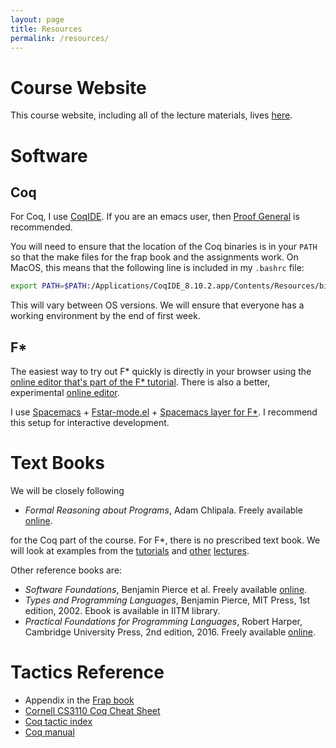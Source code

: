 ```yaml
---
layout: page
title: Resources
permalink: /resources/
---
```


# Course Website

This course website, including all of the lecture materials, lives
[here](http://kcsrk.info/cs6225_s21_iitm/).

# Software

## Coq

For Coq, I use [CoqIDE](https://github.com/coq/coq/releases/tag/V8.10.2).
If you are an emacs user, then [Proof General](https://proofgeneral.github.io/)
is recommended.

You will need to ensure that the location of the Coq binaries is in your `PATH`
so that the make files for the frap book and the assignments work. On MacOS,
this means that the following line is included in my `.bashrc` file:

```bash
export PATH=$PATH:/Applications/CoqIDE_8.10.2.app/Contents/Resources/bin/
```

This will vary between OS versions. We will ensure that everyone has a working
environment by the end of first week.

## F\*

The easiest way to try out F\* quickly is directly in your browser using the
[online editor that's part of the F\*
tutorial](https://www.fstar-lang.org/run.php). There is also a better,
experimental [online editor](http://fstar.ht.vc/).

I use [Spacemacs](https://www.spacemacs.org/) +
[Fstar-mode.el](https://github.com/FStarLang/fstar-mode.el) + [Spacemacs layer
for F\*](https://github.com/kyoDralliam/fstar-layer/). I recommend this setup
for interactive development. 

# Text Books

We will be closely following 

* *Formal Reasoning about Programs*, Adam Chlipala. Freely available
  [online](http://adam.chlipala.net/frap/).

for the Coq part of the course. For F\*, there is no prescribed text book. We
will look at examples from the [tutorials](https://www.fstar-lang.org/tutorial/)
and [other](https://prosecco.gforge.inria.fr/personal/hritcu/teaching/vtsa2019/)
[lectures](https://www.cs.uoregon.edu/research/summerschool/summer19/topics.php#Swamy).

Other reference books are:

* *Software Foundations*, Benjamin Pierce et al. Freely available [online](https://softwarefoundations.cis.upenn.edu/).
* *Types and Programming Languages*, Benjamin Pierce, MIT Press, 1st edition,
  2002. Ebook is available in IITM library.
* *Practical Foundations for Programming Languages*, Robert Harper, Cambridge
  University Press, 2nd edition, 2016. Freely available [online](https://www.cs.cmu.edu/~rwh/pfpl/2nded.pdf).

# Tactics Reference

* Appendix in the [Frap book](http://adam.chlipala.net/frap/frap_book.pdf)
* [Cornell CS3110 Coq Cheat Sheet](https://www.cs.cornell.edu/courses/cs3110/2018sp/a5/coq-tactics-cheatsheet.html#leftright)
* [Coq tactic index](https://pjreddie.com/coq-tactics/)
* [Coq manual](https://coq.inria.fr/refman/proof-engine/tactics.html)
